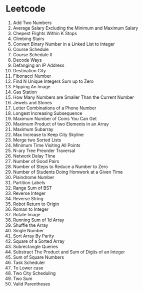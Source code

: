# Leetcode

1. Add Two Numbers
2. Average Salary Excluding the Minimum and Maximum Salary
3. Chepest Flights Within K Stops
4. Climbing Stairs
5. Convert Binary Number in a Linked List to Integer
6. Course Schedule
7. Course Schedule II
8. Decode Ways
9. Defanging an IP Address
10. Destination City
11. Fibonacci Number
12. Find N Unique Integers Sum up to Zero
13. Flipping An Image
14. Gas Station
15. How Many Numbers are Smaller Than the Current Number
16. Jewels and Stones
17. Letter Combinations of a Phone Number
18. Longest Increasing Subsequence
19. Maximum Number of Coins You Can Get
20. Maximum Product of two Elements in an Array
21. Maximum Subarray
22. Max Increase to Keep City Skyline
23. Merge two Sorted Lists
24. Minimum Time Visiting All Points
25. N-ary Tree Preorder Traversal
26. Network Delay TIme
27. Number of Good Pairs
28. Number of Steps to Reduce a Number to Zero
29. Number of Students Doing Homwork at a Given Time
30. Plaindrome Number
31. Partition Labels
32. Range Sum of BST
33. Reverse Integer
34. Reverse String
35. Robot Return to Origin
36. Roman to Integer
37. Rotate Image
38. Running Sum of 1d Array
39. Shuffle the Array
40. Single Number
41. Sort Array By Parity
42. Square of a Sorted Array
43. Subrectangle Queries
44. Substract The Product and Sum of Digits of an Integer
45. Sum of Square Numbers
46. Task Scheduler
47. To Lower case
48. Two City Scheduling
49. Two Sum
50. Valid Parentheses

